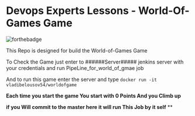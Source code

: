 # Devops Experts Lessons - World-Of-Games Game

![forthebadge](https://forthebadge.com/images/badges/made-with-python.svg)

This Repo is designed for build the World-of-Games Game

To Check the Game just enter to ######Server##### jenkins server with your credentials  and run 	PipeLine_for_world_of_gmae job

And to run this game enter the server and type 
``docker run -it vladibelousov54/worldofgame``



**Each time you start the game You start with 0 Points And you Climb up**




**if you Will commit to the master here it will run This Job by it self** **

